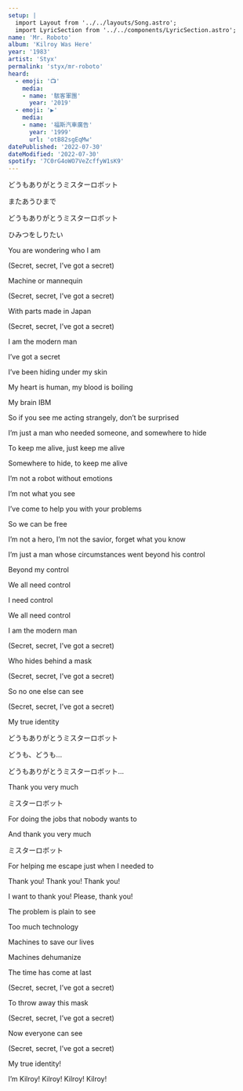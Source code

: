 ```yaml
---
setup: |
  import Layout from '../../layouts/Song.astro';
  import LyricSection from '../../components/LyricSection.astro';
name: 'Mr. Roboto'
album: 'Kilroy Was Here'
year: '1983'
artist: 'Styx'
permalink: 'styx/mr-roboto'
heard:
  - emoji: '📺'
    media:
    - name: '駭客軍團'
      year: '2019'
  - emoji: '▶️'
    media:
    - name: '福斯汽車廣告'
      year: '1999'
      url: 'otB82sgEqMw'
datePublished: '2022-07-30'
dateModified: '2022-07-30'
spotify: '7C0rG4oWO7VeZcffyW1sK9'
---
```


<LyricSection>

どうもありがとうミスターロボット

またあうひまで

どうもありがとうミスターロボット

ひみつをしりたい

</LyricSection>

<LyricSection>

You are wondering who I am

(Secret, secret, I&rsquo;ve got a secret)

Machine or mannequin

(Secret, secret, I&rsquo;ve got a secret)

With parts made in Japan

(Secret, secret, I&rsquo;ve got a secret)

I am the modern man

</LyricSection>

<LyricSection>

I&rsquo;ve got a secret

I&rsquo;ve been hiding under my skin

My heart is human, my blood is boiling

My brain IBM

So if you see me acting strangely, don&rsquo;t be surprised

I&rsquo;m just a man who needed someone, and somewhere to hide

To keep me alive, just keep me alive

Somewhere to hide, to keep me alive

</LyricSection>

<LyricSection>

I&rsquo;m not a robot without emotions

I&rsquo;m not what you see

I&rsquo;ve come to help you with your problems

So we can be free

I&rsquo;m not a hero, I&rsquo;m not the savior, forget what you know

I&rsquo;m just a man whose circumstances went beyond his control

Beyond my control

We all need control

I need control

We all need control

</LyricSection>

<LyricSection>

I am the modern man

(Secret, secret, I&rsquo;ve got a secret)

Who hides behind a mask

(Secret, secret, I&rsquo;ve got a secret)

So no one else can see

(Secret, secret, I&rsquo;ve got a secret)

My true identity

</LyricSection>

<LyricSection>

どうもありがとうミスターロボット

どうも、どうも...

どうもありがとうミスターロボット...

</LyricSection>

<LyricSection>

Thank you very much

ミスターロボット

For doing the jobs that nobody wants to

And thank you very much

ミスターロボット

For helping me escape just when I needed to

Thank you! Thank you! Thank you!

I want to thank you! Please, thank you!

</LyricSection>

<LyricSection>

The problem is plain to see

Too much technology

Machines to save our lives

Machines dehumanize

</LyricSection>

<LyricSection>

The time has come at last

(Secret, secret, I&rsquo;ve got a secret)

To throw away this mask

(Secret, secret, I&rsquo;ve got a secret)

Now everyone can see

(Secret, secret, I&rsquo;ve got a secret)

My true identity!

I&rsquo;m Kilroy! Kilroy! Kilroy! Kilroy!

</LyricSection>
